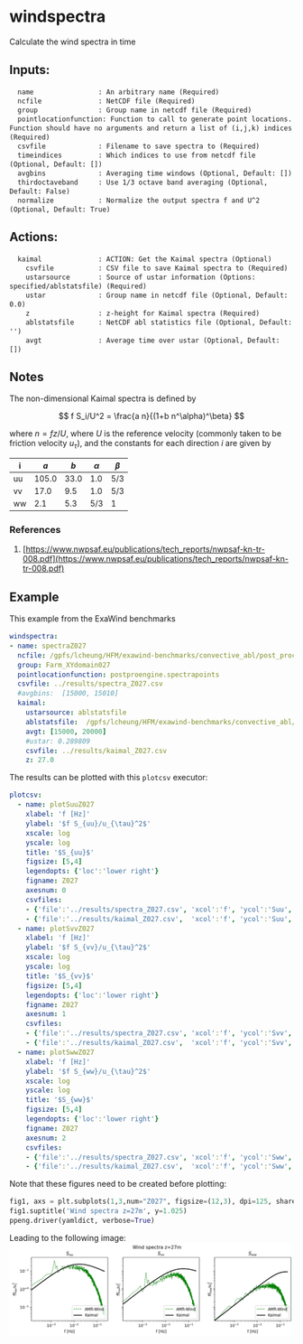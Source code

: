 # windspectra

Calculate the wind spectra in time
## Inputs: 
```
  name                : An arbitrary name (Required)
  ncfile              : NetCDF file (Required)
  group               : Group name in netcdf file (Required)
  pointlocationfunction: Function to call to generate point locations. Function should have no arguments and return a list of (i,j,k) indices (Required)
  csvfile             : Filename to save spectra to (Required)
  timeindices         : Which indices to use from netcdf file (Optional, Default: [])
  avgbins             : Averaging time windows (Optional, Default: [])
  thirdoctaveband     : Use 1/3 octave band averaging (Optional, Default: False)
  normalize           : Normalize the output spectra f and U^2 (Optional, Default: True)
```

## Actions: 
```
  kaimal              : ACTION: Get the Kaimal spectra (Optional)
    csvfile           : CSV file to save Kaimal spectra to (Required)
    ustarsource       : Source of ustar information (Options: specified/ablstatsfile) (Required)
    ustar             : Group name in netcdf file (Optional, Default: 0.0)
    z                 : z-height for Kaimal spectra (Required)
    ablstatsfile      : NetCDF abl statistics file (Optional, Default: '')
    avgt              : Average time over ustar (Optional, Default: [])
```

## Notes


The non-dimensional Kaimal spectra is defined by 

$$
f S_i/U^2  = \frac{a n}{(1+b n^\alpha)^\beta}
$$

where $n=fz/U$, where $U$ is the reference velocity (commonly taken to be friction velocity $u_\tau$), and the constants for each direction $i$ are given by 

| i   | $a$ | $b$ | $\alpha$ | $\beta$ | 
| --- | --- | --- | ---      | --- |
| uu  | 105.0 | 33.0 | 1.0   | 5/3 |
| vv  | 17.0  | 9.5  | 1.0   | 5/3 |
| ww  | 2.1   | 5.3  | 5/3   | 1   |


### References
1. [https://www.nwpsaf.eu/publications/tech_reports/nwpsaf-kn-tr-008.pdf](https://www.nwpsaf.eu/publications/tech_reports/nwpsaf-kn-tr-008.pdf)


## Example

This example from the ExaWind benchmarks 

```yaml
windspectra:
- name: spectraZ027
  ncfile: /gpfs/lcheung/HFM/exawind-benchmarks/convective_abl/post_processing/XYdomain_027_30000.nc
  group: Farm_XYdomain027
  pointlocationfunction: postproengine.spectrapoints
  csvfile: ../results/spectra_Z027.csv
  #avgbins:  [15000, 15010]
  kaimal:
    ustarsource: ablstatsfile
    ablstatsfile:  /gpfs/lcheung/HFM/exawind-benchmarks/convective_abl/post_processing/abl_statistics30000.nc
    avgt: [15000, 20000]
    #ustar: 0.289809
    csvfile: ../results/kaimal_Z027.csv
    z: 27.0
```

The results can be plotted with this `plotcsv` executor:
```yaml
plotcsv:
  - name: plotSuuZ027
    xlabel: 'f [Hz]'
    ylabel: '$f S_{uu}/u_{\tau}^2$'
    xscale: log
    yscale: log
    title: '$S_{uu}$'
    figsize: [5,4]
    legendopts: {'loc':'lower right'}
    figname: Z027
    axesnum: 0
    csvfiles:
    - {'file':'../results/spectra_Z027.csv', 'xcol':'f', 'ycol':'Suu', 'lineopts':{'color':'g', 'lw':1, 'linestyle':'--', 'label':'AMR-Wind'}}
    - {'file':'../results/kaimal_Z027.csv',  'xcol':'f', 'ycol':'Suu', 'lineopts':{'color':'k', 'lw':2, 'linestyle':'-', 'label':'Kaimal'}}
  - name: plotSvvZ027
    xlabel: 'f [Hz]'
    ylabel: '$f S_{vv}/u_{\tau}^2$'
    xscale: log
    yscale: log
    title: '$S_{vv}$'
    figsize: [5,4]
    legendopts: {'loc':'lower right'}
    figname: Z027
    axesnum: 1
    csvfiles:
    - {'file':'../results/spectra_Z027.csv', 'xcol':'f', 'ycol':'Svv', 'lineopts':{'color':'g', 'lw':1, 'linestyle':'--', 'label':'AMR-Wind'}}
    - {'file':'../results/kaimal_Z027.csv',  'xcol':'f', 'ycol':'Svv', 'lineopts':{'color':'k', 'lw':2, 'linestyle':'-', 'label':'Kaimal'}}
  - name: plotSwwZ027
    xlabel: 'f [Hz]'
    ylabel: '$f S_{ww}/u_{\tau}^2$'
    xscale: log
    yscale: log
    title: '$S_{ww}$'
    figsize: [5,4]
    legendopts: {'loc':'lower right'}
    figname: Z027
    axesnum: 2
    csvfiles:
    - {'file':'../results/spectra_Z027.csv', 'xcol':'f', 'ycol':'Sww', 'lineopts':{'color':'g', 'lw':1, 'linestyle':'--', 'label':'AMR-Wind'}}
    - {'file':'../results/kaimal_Z027.csv',  'xcol':'f', 'ycol':'Sww', 'lineopts':{'color':'k', 'lw':2, 'linestyle':'-', 'label':'Kaimal'}}
```
Note that these figures need to be created before plotting:
```python
fig1, axs = plt.subplots(1,3,num="Z027", figsize=(12,3), dpi=125, sharey=True)
fig1.suptitle('Wind spectra z=27m', y=1.025)
ppeng.driver(yamldict, verbose=True)
```
Leading to the following image:
![spectra](images/windspectra_plot1.png)


